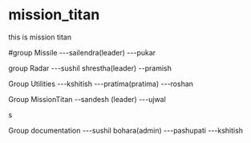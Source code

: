 # mission_titan
this is mission titan



#group Missile
    ---sailendra(leader)
    ---pukar

group Radar
    ---sushil shrestha(leader)
    --pramish


Group Utilities
    ---kshitish
    ---pratima(pratima)
    ---roshan


Group MissionTitan
    --sandesh (leader)
    ---ujwal

s

Group documentation
    ---sushil bohara(admin)
    ---pashupati
    ---kshitish
